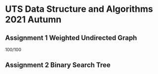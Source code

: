 # UTS Data Structure and Algorithms 2021 Autumn

## Assignment 1 Weighted Undirected Graph
100/100

## Assignment 2 Binary Search Tree
